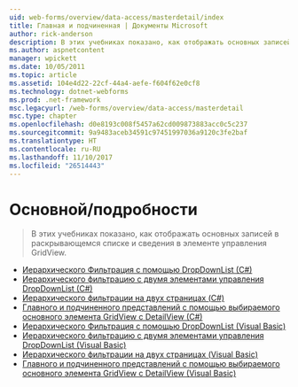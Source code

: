 ```yaml
---
uid: web-forms/overview/data-access/masterdetail/index
title: Главная и подчиненная | Документы Microsoft
author: rick-anderson
description: В этих учебниках показано, как отображать основных записей в раскрывающемся списке и сведения в элементе управления GridView.
ms.author: aspnetcontent
manager: wpickett
ms.date: 10/05/2011
ms.topic: article
ms.assetid: 104e4d22-22cf-44a4-aefe-f604f62e0cf8
ms.technology: dotnet-webforms
ms.prod: .net-framework
msc.legacyurl: /web-forms/overview/data-access/masterdetail
msc.type: chapter
ms.openlocfilehash: d0e8193c008f5457a62cd009873883acc0c5c237
ms.sourcegitcommit: 9a9483aceb34591c97451997036a9120c3fe2baf
ms.translationtype: HT
ms.contentlocale: ru-RU
ms.lasthandoff: 11/10/2017
ms.locfileid: "26514443"
---
```

<a name="masterdetail"></a>Основной/подробности
====================
> В этих учебниках показано, как отображать основных записей в раскрывающемся списке и сведения в элементе управления GridView.


- [Иерархического Фильтрация с помощью DropDownList (C#)](master-detail-filtering-with-a-dropdownlist-cs.md)
- [Иерархического фильтрацию с двумя элементами управления DropDownList (C#)](master-detail-filtering-with-two-dropdownlists-cs.md)
- [Иерархического фильтрации на двух страницах (C#)](master-detail-filtering-across-two-pages-cs.md)
- [Главного и подчиненного представлений с помощью выбираемого основного элемента GridView с DetailView (C#)](master-detail-using-a-selectable-master-gridview-with-a-details-detailview-cs.md)
- [Иерархического Фильтрация с помощью DropDownList (Visual Basic)](master-detail-filtering-with-a-dropdownlist-vb.md)
- [Иерархического фильтрацию с двумя элементами управления DropDownList (Visual Basic)](master-detail-filtering-with-two-dropdownlists-vb.md)
- [Иерархического фильтрации на двух страницах (Visual Basic)](master-detail-filtering-across-two-pages-vb.md)
- [Главного и подчиненного представлений с помощью выбираемого основного элемента GridView с DetailView (Visual Basic)](master-detail-using-a-selectable-master-gridview-with-a-details-detailview-vb.md)
